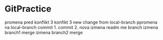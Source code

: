 # GitPractice

promena pred konflikt 3
konfikt 3 
new change from local-branch
ppromena na local-branch 
commit 1.
commit 2.
nova izmena readm me branch
izmena branch1 merge
izmena branch2 merge